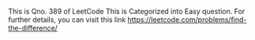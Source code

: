 This is Qno. 389 of LeetCode
This is Categorized into Easy question.
For further details, you can visit this link https://leetcode.com/problems/find-the-difference/